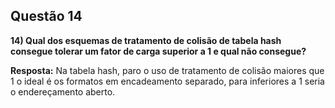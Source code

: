 ## Questão 14 
**14) Qual dos esquemas de tratamento de colisão de tabela hash consegue tolerar um fator de carga superior a 1 e qual não consegue?**

**Resposta:** Na tabela hash, paro o uso de tratamento de colisão maiores que 1 o ideal é os formatos em encadeamento separado, para inferiores a 1 seria o endereçamento aberto.
